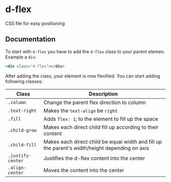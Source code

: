 # d-flex

CSS file for easy positioning

## Documentation

To start with `d-flex` you have to add the `d-flex` class to your parent elemen. Example a `div`:

```html
<div class="d-flex"></div>
```

After adding the class, your element is now flexified. You can start adding following classes:

| Class             | Description                                                                                    |
| ----------------- | ---------------------------------------------------------------------------------------------- |
| `.column`         | Change the parent flex direction to column                                                     |
| `.text-right`     | Makes the `text-align` be `right`                                                              |
| `.fill`           | Adds `flex: 1`; to the element to fill up the space                                            |
| `.child-grow`     | Makes each direct child fill up according to their content                                     |
| `.child-fill`     | Makes each direct child be equal width and fill up the parent's width/height depending on axis |
| `.justify-center` | Justifies the d-flex content into the center                                                   |
| `.align-center`   | Moves the content into the center                                                              |